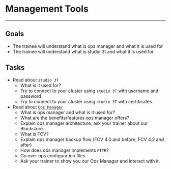 # Management Tools
---
## Goals

 - The trainee will understand what is ops manager and what it is used for
 - The trainee will understand what is studio 3t and what it is used for

## Tasks

* Read about `studio 3T` 
   * What is it used for? 
   * Try to connect to your cluster using `studio 3T` with username and password
   * Try to connect to your cluster using `studio 3T` with certificates
* Read about [`Ops Manager`](https://docs.opsmanager.mongodb.com/current/)
   * What is ops manager and what is it used for?
   * What are the benefits/features ops manager offers?
   * Explain ops manager architecture, ask your trainer about our Blockstore.
   * What is FCV?
   * Explain ops manager backup flow (FCV 4.0 and before, FCV 4.2 and after)
   * How does ops manager implements `PITR`?
   * Go over ops configuration files
   * Ask your trainer to show you our Ops Manager and interact with it.
